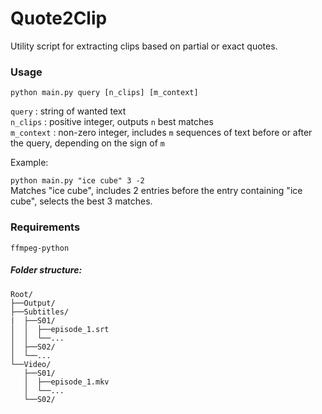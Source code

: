 # Quote2Clip
Utility script for extracting clips based on partial or exact quotes.


### Usage
`python main.py query [n_clips] [m_context]`

`query` : string of wanted text <br/>
`n_clips` : positive integer, outputs `n` best matches <br/>
`m_context` : non-zero integer, includes `m` sequences of text before or after the query, depending on the sign of `m` <br/>

Example:

```python main.py "ice cube" 3 -2``` <br/>
Matches "ice cube", includes 2 entries before the entry containing "ice cube", selects the best 3 matches.

### Requirements
`ffmpeg-python`

##### Folder structure:
```
Root/
├──Output/
├──Subtitles/
|  ├──S01/
│  │  ├──episode_1.srt
│  │  └──... 
│  ├──S02/
│  └──... 
└──Video/
   ├──S01/
   │  ├──episode_1.mkv
   │  └──...
   └──S02/ 
   ```
